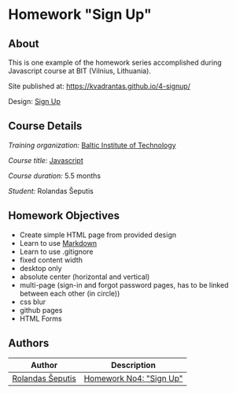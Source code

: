 # Homework "Sign Up"

## About

This is one example of the homework series accomplished during Javascript course at BIT (Vilnius, Lithuania).

Site published at: https://kvadrantas.github.io/4-signup/


Design: [Sign Up](https://cdn.discordapp.com/attachments/850245533838868480/850246368214908970/day1dr.png)

## Course Details
*Training organization:* [Baltic Institute of Technology](https://bit.lt/)

*Course title:* [Javascript](https://bit.lt/studijos/javascript-studijos/)

*Course duration:* 5.5 months

*Student:* Rolandas Šeputis

## Homework Objectives
- Create simple HTML page from provided design
- Learn to use [Markdown](https://guides.github.com/features/mastering-markdown/)
- Learn to use .gitignore
- fixed content width
- desktop only
- absolute center (horizontal and vertical)
- multi-page (sign-in and forgot password pages, has to be linked between each other (in circle))
- css blur
- github pages
- HTML Forms



## Authors


Author | Description
------------ | -------------
[Rolandas Šeputis](https://github.com/kvadrantas)| [Homework No4: "Sign Up"](https://kvadrantas.github.io/4-signup/)
